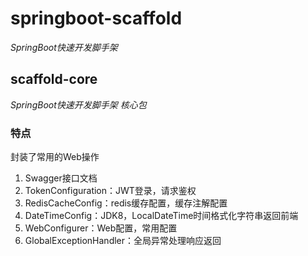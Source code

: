 # springboot-scaffold
*SpringBoot快速开发脚手架*

## scaffold-core
*SpringBoot快速开发脚手架 核心包*


### 特点
封装了常用的Web操作

1. Swagger接口文档
2. TokenConfiguration：JWT登录，请求鉴权
3. RedisCacheConfig：redis缓存配置，缓存注解配置
4. DateTimeConfig：JDK8，LocalDateTime时间格式化字符串返回前端
5. WebConfigurer：Web配置，常用配置
6. GlobalExceptionHandler：全局异常处理响应返回